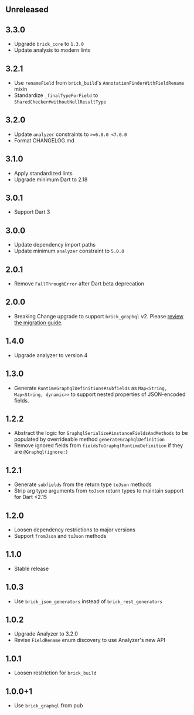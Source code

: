 ## Unreleased

## 3.3.0

- Upgrade `brick_core` to `1.3.0`
- Update analysis to modern lints

## 3.2.1

- Use `renameField` from `brick_build`'s `AnnotationFinderWithFieldRename` mixin
- Standardize `_finalTypeForField` to `SharedChecker#withoutNullResultType`

## 3.2.0

- Update `analyzer` constraints to `>=6.0.0 <7.0.0`
- Format CHANGELOG.md

## 3.1.0

- Apply standardized lints
- Upgrade minimum Dart to 2.18

## 3.0.1

- Support Dart 3

## 3.0.0

- Update dependency import paths
- Update minimum `analyzer` constraint to `5.0.0`

## 2.0.1

- Remove `FallThroughError` after Dart beta deprecation

## 2.0.0

- Breaking Change upgrade to support `brick_graphql` v2. Please [review the migration guide](https://github.com/GetDutchie/brick/blob/main/packages/brick_graphql/CHANGELOG.md#200).

## 1.4.0

- Upgrade analyzer to version 4

## 1.3.0

- Generate `RuntimeGraphqlDefinitions#subfields` as `Map<String, Map<String, dynamic>>` to support nested properties of JSON-encoded fields.

## 1.2.2

- Abstract the logic for `GraphqlSerialize#instanceFieldsAndMethods` to be populated by overrideable method `generateGraphqlDefinition`
- Remove ignored fields from `fieldsToGraphqlRuntimeDefinition` if they are `@Graphql(ignore:)`

## 1.2.1

- Generate `subfields` from the return type `toJson` methods
- Strip arg type arguments from `toJson` return types to maintain support for Dart <2.15

## 1.2.0

- Loosen dependency restrictions to major versions
- Support `fromJson` and `toJson` methods

## 1.1.0

- Stable release

## 1.0.3

- Use `brick_json_generators` instead of `brick_rest_generators`

## 1.0.2

- Upgrade Analyzer to 3.2.0
- Revise `FieldRename` enum discovery to use Analyzer's new API

## 1.0.1

- Loosen restriction for `brick_build`

## 1.0.0+1

- Use `brick_graphql` from pub
